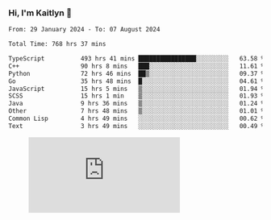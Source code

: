 ### Hi, I'm Kaitlyn 👋
<!--START_SECTION:waka-->

```txt
From: 29 January 2024 - To: 07 August 2024

Total Time: 768 hrs 37 mins

TypeScript          493 hrs 41 mins ████████████████░░░░░░░░░   63.58 %
C++                 90 hrs 8 mins   ███░░░░░░░░░░░░░░░░░░░░░░   11.61 %
Python              72 hrs 46 mins  ██▒░░░░░░░░░░░░░░░░░░░░░░   09.37 %
Go                  35 hrs 48 mins  █░░░░░░░░░░░░░░░░░░░░░░░░   04.61 %
JavaScript          15 hrs 5 mins   ▒░░░░░░░░░░░░░░░░░░░░░░░░   01.94 %
SCSS                15 hrs 1 min    ▒░░░░░░░░░░░░░░░░░░░░░░░░   01.93 %
Java                9 hrs 36 mins   ▒░░░░░░░░░░░░░░░░░░░░░░░░   01.24 %
Other               7 hrs 48 mins   ▒░░░░░░░░░░░░░░░░░░░░░░░░   01.01 %
Common Lisp         4 hrs 49 mins   ░░░░░░░░░░░░░░░░░░░░░░░░░   00.62 %
Text                3 hrs 49 mins   ░░░░░░░░░░░░░░░░░░░░░░░░░   00.49 %
```

<!--END_SECTION:waka-->

<figure><embed src="https://wakatime.com/share/@018d58bc-3d22-46c9-b2d7-4ed36fb8172d/243b5d9b-77cd-4133-89ff-dcc8f225fa18.svg"></embed></figure>
